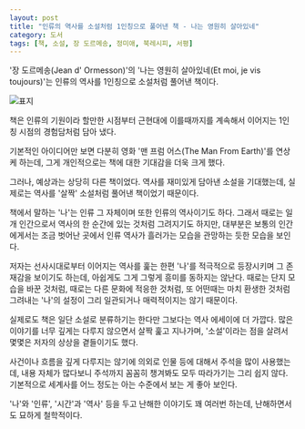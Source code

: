 ```yaml
---
layout: post
title: "인류의 역사를 소설처럼 1인칭으로 풀어낸 책 - 나는 영원히 살아있네"
category: 도서
tags: [책, 소설, 장 도르메송, 정미애, 북레시피, 서평]
---
```


'장 도르메송(Jean d' Ormesson)'의
'나는 영원히 살아있네(Et moi, je vis toujours)'는
인류의 역사를 1인칭으로 소설처럼 풀어낸 책이다.

![표지](https://lh3.googleusercontent.com/cG52rHtr3kBdO3jfPocz9GjdVovS8qfy3goAVKnE9OnjIqRS1LEJZOdl_386f4uEov6f7Ee1KX5XVw=s480)

책은 인류의 기원이라 할만한 시점부터 근현대에 이를때까지를
계속해서 이어지는 1인칭 시점의 경험담처럼 담아 냈다.

기본적인 아이디어만 보면 다분히 영화 '맨 프럼 어스(The Man From Earth)'를 연상케 하는데,
그게 개인적으로는 책에 대한 기대감을 더욱 크게 했다.

그러나, 예상과는 상당히 다른 책이었다.
역사를 재미있게 담아낸 소설을 기대했는데,
실제로는 역사를 '살짝' 소설처럼 풀어낸 책이었기 때문이다.

책에서 말하는 '나'는
인류 그 자체이며
또한 인류의 역사이기도 하다.
그래서 때로는 일개 인간으로서 역사의 한 순간에 있는 것처럼 그려지기도 하지만,
대부분은 보통의 인간에게서는 조금 벗어난 곳에서
인류 역사가 흘러가는 모습을 관망하는 듯한 모습을 보인다.

저자는 선사시대로부터 이어지는 역사를 훑는 한편
'나'를 적극적으로 등장시키며 그 존재감을 보이기도 하는데,
아쉽게도 그게 그렇게 흥미를 동하지는 않난다.
때로는 단지 모습을 바꾼 것처럼,
때로는 다른 문화에 적응한 것처럼,
또 어떤때는 마치 환생한 것처럼 그려내는 '나'의 설정이
그리 일관되거나 매력적이지는 않기 때문이다.

실제로도 책은 일단 소설로 분류하기는 한다만
그보다는 역사 에세이에 더 가깝다.
많은 이야기를 너무 깊게는 다루지 않으면서 살짝 훑고 지나가며,
'소설'이라는 점을 살려서 몇몇은 저자의 상상을 곁들이기도 했다.

사건이나 흐름을 깊게 다루지는 않기에 의외로 인물 등에 대해서 주석을 많이 사용했는데,
내용 자체가 많다보니 주석까지 꼼꼼히 챙겨봐도 모두 따라가기는 그리 쉽지 않다.
기본적으로 세계사를 어느 정도는 아는 수준에서 보는 게 좋아 보인다.

'나'와 '인류', '시간'과 '역사' 등을 두고 난해한 이야기도 꽤 여러번 하는데,
난해하면서도 묘하게 철학적이다.
